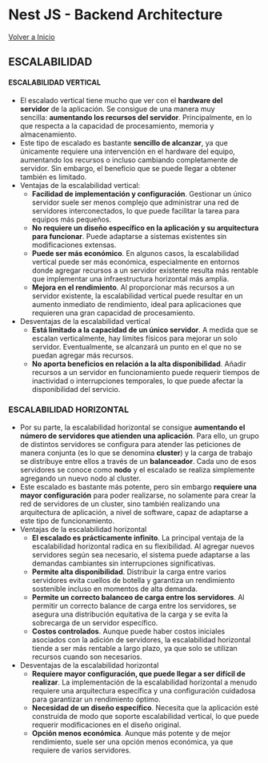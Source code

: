 # Nest JS - Backend Architecture

[Volver a Inicio](../README.md)

## ESCALABILIDAD

#### ESCALABILIDAD VERTICAL

- El escalado vertical tiene mucho que ver con el **hardware del servidor** de la aplicación. Se consigue de una manera muy sencilla: **aumentando los recursos del servidor**. Principalmente, en lo que respecta a la capacidad de procesamiento, memoria y almacenamiento.
- Este tipo de escalado es bastante **sencillo de alcanzar**, ya que únicamente requiere una intervención en el hardware del equipo, aumentando los recursos o incluso cambiando completamente de servidor. Sin embargo, el beneficio que se puede llegar a obtener también es limitado.
- Ventajas de la escalabilidad vertical:
  - **Facilidad de implementación y configuración**. Gestionar un único servidor suele ser menos complejo que administrar una red de servidores interconectados, lo que puede facilitar la tarea para equipos más pequeños.
  - **No requiere un diseño específico en la aplicación y su arquitectura para funcionar**. Puede adaptarse a sistemas existentes sin modificaciones extensas.
  - **Puede ser más económico**. En algunos casos, la escalabilidad vertical puede ser más económica, especialmente en entornos donde agregar recursos a un servidor existente resulta más rentable que implementar una infraestructura horizontal más amplia.
  - **Mejora en el rendimiento**. Al proporcionar más recursos a un servidor existente, la escalabilidad vertical puede resultar en un aumento inmediato de rendimiento, ideal para aplicaciones que requieren una gran capacidad de procesamiento.
- Desventajas de la escalabilidad vertical
  - **Está limitado a la capacidad de un único servidor**. A medida que se escalan verticalmente, hay límites físicos para mejorar un solo servidor. Eventualmente, se alcanzará un punto en el que no se puedan agregar más recursos.
  - **No aporta beneficios en relación a la alta disponibilidad**. Añadir recursos a un servidor en funcionamiento puede requerir tiempos de inactividad o interrupciones temporales, lo que puede afectar la disponibilidad del servicio.

### ESCALABILIDAD HORIZONTAL

- Por su parte, la escalabilidad horizontal se consigue **aumentando el número de servidores que atienden una aplicación**. Para ello, un grupo de distintos servidores se configura para atender las peticiones de manera conjunta (es lo que se denomina **cluster**) y la carga de trabajo se distribuye entre ellos a través de un **balanceador**. Cada uno de esos servidores se conoce como **nodo** y el escalado se realiza simplemente agregando un nuevo nodo al cluster.
- Este escalado es bastante más potente, pero sin embargo **requiere una mayor configuración** para poder realizarse, no solamente para crear la red de servidores de un cluster, sino también realizando una arquitectura de aplicación, a nivel de software, capaz de adaptarse a este tipo de funcionamiento.
- Ventajas de la escalabilidad horizontal
  - **El escalado es prácticamente infinito**. La principal ventaja de la escalabilidad horizontal radica en su flexibilidad. Al agregar nuevos servidores según sea necesario, el sistema puede adaptarse a las demandas cambiantes sin interrupciones significativas.
  - **Permite alta disponibilidad**. Distribuir la carga entre varios servidores evita cuellos de botella y garantiza un rendimiento sostenible incluso en momentos de alta demanda.
  - **Permite un correcto balanceo de carga entre los servidores**. Al permitir un correcto balance de carga entre los servidores, se asegura una distribución equitativa de la carga y se evita la sobrecarga de un servidor específico.
  - **Costos controlados**. Aunque puede haber costos iniciales asociados con la adición de servidores, la escalabilidad horizontal tiende a ser más rentable a largo plazo, ya que solo se utilizan recursos cuando son necesarios.
- Desventajas de la escalabilidad horizontal
  - **Requiere mayor configuración, que puede llegar a ser difícil de realizar**. La implementación de la escalabilidad horizontal a menudo requiere una arquitectura específica y una configuración cuidadosa para garantizar un rendimiento óptimo.
  - **Necesidad de un diseño específico**. Necesita que la aplicación esté construida de modo que soporte escalabilidad vertical, lo que puede requerir modificaciones en el diseño original.
  - **Opción menos económica**. Aunque más potente y de mejor rendimiento, suele ser una opción menos económica, ya que requiere de varios servidores.
